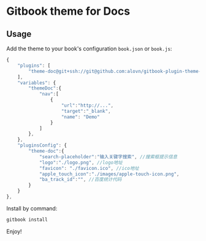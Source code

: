 # Gitbook theme for Docs

## Usage

Add the theme to your book's configuration `book.json` or `book.js`:

```js
{
    "plugins": [
        "theme-doc@git+ssh://git@github.com:alovn/gitbook-plugin-theme-doc.git"
    ],
    "variables": {
        "themeDoc":{
            "nav":[
                {
                    "url":"http://...",
                    "target":"_blank",
                    "name": "Demo"
                }
            ]
        },
    },
    "pluginsConfig": {
        "theme-doc":{
            "search-placeholder":"输入关键字搜索", //搜索框提示信息
            "logo":"./logo.png", //logo地址
            "favicon": "./favicon.ico", //ico地址
            "apple_touch_icon":"./images/apple-touch-icon.png",
            "ba_track_id":"", //百度统计代码
        }
    }
},
```

Install by command:

``` bash
gitbook install
```

Enjoy!
